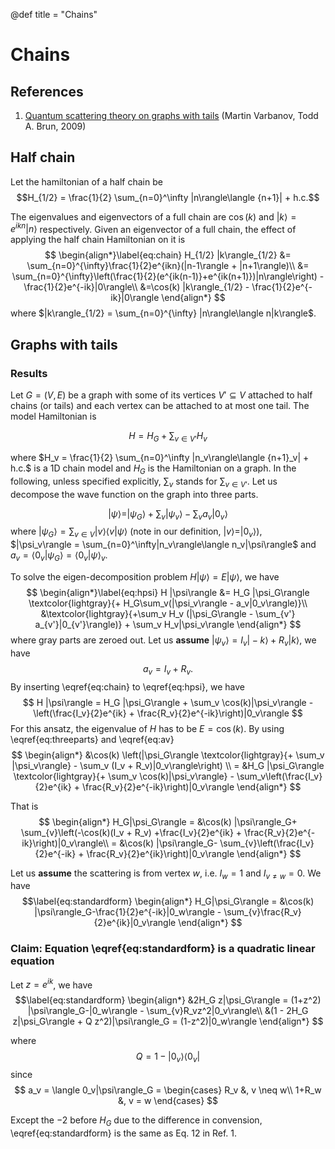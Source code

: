 @def title = "Chains"

# Chains

## References

1. [Quantum scattering theory on graphs with tails](https://arxiv.org/abs/0906.2825) (Martin Varbanov, Todd A. Brun, 2009)

## Half chain
Let the hamiltonian of a half chain be
$$H_{1/2} = \frac{1}{2}  \sum_{n=0}^\infty |n\rangle\langle {n+1}| + h.c.$$

The eigenvalues and eigenvectors of a full chain are $\cos(k)$ and $| k\rangle = e^{ikn} |n\rangle$ respectively.
Given an eigenvector of a full chain, the effect of applying the half chain Hamiltonian on it is
$$
\begin{align*}\label{eq:chain}
H_{1/2} |k\rangle_{1/2} &= \sum_{n=0}^{\infty}\frac{1}{2}e^{ikn}(|n-1\rangle + |n+1\rangle)\\
&= \sum_{n=0}^{\infty}\left(\frac{1}{2}(e^{ik(n-1)}+e^{ik(n+1)})|n\rangle\right) - \frac{1}{2}e^{-ik}|0\rangle\\
&=\cos(k) |k\rangle_{1/2} - \frac{1}{2}e^{-ik}|0\rangle
\end{align*}
$$
where $|k\rangle_{1/2} = \sum_{n=0}^{\infty} |n\rangle\langle n|k\rangle$.


## Graphs with tails

### Results
Let $G=(V,E)$ be a graph with some of its vertices $V'\subseteq V$ attached to half chains (or tails) and each vertex can be attached to at most one tail. The model Hamiltonian is

$$
H = H_G + \sum_{v\in V'} H_v
$$

where $H_v = \frac{1}{2}  \sum_{n=0}^\infty |n_v\rangle\langle {n+1}_v| + h.c.$ is a 1D chain model and $H_G$ is the Hamiltonian on a graph.
In the following, unless specified explicitly, $\sum_v$ stands for $\sum_{v\in V'}$.
Let us decompose the wave function on the graph into three parts.

$$
\begin{equation*}\label{eq:threeparts}
|\psi\rangle = |\psi_G\rangle + \sum_v |\psi_v\rangle - \sum_v a_v|0_v\rangle
\end{equation*}
$$
where $|\psi_G\rangle = \sum_{v\in V}|v\rangle\langle v|\psi\rangle$ (note in our definition, $|v\rangle = |0_v\rangle$), $|\psi_v\rangle = \sum_{n=0}^\infty|n_v\rangle\langle n_v|\psi\rangle$ and $a_v = \langle 0_v|\psi_G\rangle = \langle 0_v|\psi\rangle_v$.

To solve the eigen-decomposition problem $H |\psi\rangle = E|\psi\rangle$, we have
$$
\begin{align*}\label{eq:hpsi}
H |\psi\rangle &= H_G |\psi_G\rangle \textcolor{lightgray}{+ H_G\sum_v(|\psi_v\rangle - a_v|0_v\rangle)}\\
&\textcolor{lightgray}{+\sum_v H_v (|\psi_G\rangle - \sum_{v'} a_{v'}|0_{v'}\rangle)} + \sum_v H_v|\psi_v\rangle
\end{align*}
$$
where gray parts are zeroed out.
Let us **assume** $|\psi_v\rangle = I_v|-k\rangle + R_v|k\rangle$, we have
$$a_v = I_v+R_v. \label{eq:av}$$
By inserting \eqref{eq:chain} to \eqref{eq:hpsi}, we have
$$
H |\psi\rangle = H_G |\psi_G\rangle + \sum_v \cos(k)|\psi_v\rangle - \left(\frac{I_v}{2}e^{ik} + \frac{R_v}{2}e^{-ik}\right)|0_v\rangle
$$
For this ansatz, the eigenvalue of $H$ has to be $E=\cos(k)$. By using \eqref{eq:threeparts} and \eqref{eq:av}
$$
\begin{align*}
&\cos(k) \left(|\psi_G\rangle \textcolor{lightgray}{+ \sum_v |\psi_v\rangle} - \sum_v (I_v + R_v)|0_v\rangle\right) \\
= &H_G |\psi_G\rangle \textcolor{lightgray}{+ \sum_v \cos(k)|\psi_v\rangle} - \sum_v\left(\frac{I_v}{2}e^{ik} + \frac{R_v}{2}e^{-ik}\right)|0_v\rangle
\end{align*}
$$

That is
$$
\begin{align*}
H_G|\psi_G\rangle = &\cos(k) |\psi\rangle_G+ \sum_{v}\left(-\cos(k)(I_v + R_v) +\frac{I_v}{2}e^{ik} + \frac{R_v}{2}e^{-ik}\right)|0_v\rangle\\
= &\cos(k) |\psi\rangle_G- \sum_{v}\left(\frac{I_v}{2}e^{-ik} + \frac{R_v}{2}e^{ik}\right)|0_v\rangle
\end{align*}
$$

Let us **assume** the scattering is from vertex $w$, i.e. $I_w = 1$ and $I_{v\neq w} = 0$.
We have
$$\label{eq:standardform}
\begin{align*}
H_G|\psi_G\rangle = &\cos(k) |\psi\rangle_G-\frac{1}{2}e^{-ik}|0_w\rangle - \sum_{v}\frac{R_v}{2}e^{ik}|0_v\rangle
\end{align*}
$$


### Claim: Equation \eqref{eq:standardform} is a quadratic linear equation
Let $z = e^{ik}$, we have
$$\label{eq:standardform}
\begin{align*}
&2H_G z|\psi_G\rangle = (1+z^2) |\psi\rangle_G-|0_w\rangle - \sum_{v}R_vz^2|0_v\rangle\\
&(1 - 2H_G z|\psi_G\rangle + Q z^2)|\psi\rangle_G = (1-z^2)|0_w\rangle
\end{align*}
$$

where
$$
Q = 1 - | 0_v\rangle\langle 0_v |
$$
since 
$$
a_v = \langle 0_v|\psi\rangle_G = \begin{cases}
R_v &, v \neq w\\
1+R_w &, v = w
\end{cases}
$$

Except the $-2$ before $H_G$ due to the difference in convension, \eqref{eq:standardform} is the same as Eq. 12 in Ref. 1.
